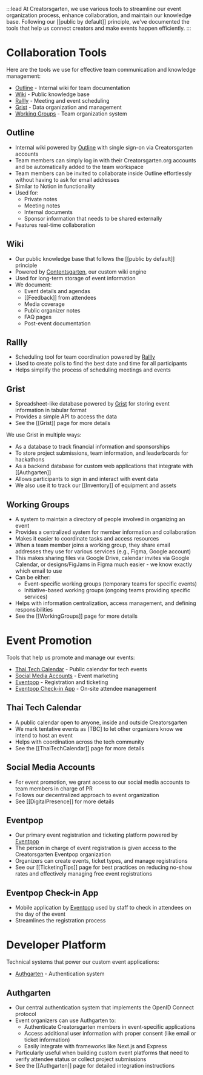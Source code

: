 :::lead
At Creatorsgarten, we use various tools to streamline our event organization process, enhance collaboration, and maintain our knowledge base. Following our [[public by default]] principle, we've documented the tools that help us connect creators and make events happen efficiently.
:::

# Collaboration Tools

Here are the tools we use for effective team communication and knowledge management:

- [Outline](#outline) - Internal wiki for team documentation
- [Wiki](#wiki) - Public knowledge base
- [Rallly](#rallly) - Meeting and event scheduling
- [Grist](#grist) - Data organization and management
- [Working Groups](#working-groups) - Team organization system

## Outline

- Internal wiki powered by [Outline](https://www.getoutline.com/) with single sign-on via Creatorsgarten accounts
- Team members can simply log in with their Creatorsgarten.org accounts and be automatically added to the team workspace
- Team members can be invited to collaborate inside Outline effortlessly without having to ask for email addresses
- Similar to Notion in functionality
- Used for:
  - Private notes
  - Meeting notes
  - Internal documents
  - Sponsor information that needs to be shared externally
- Features real-time collaboration

## Wiki

- Our public knowledge base that follows the [[public by default]] principle
- Powered by [Contentsgarten](https://github.com/creatorsgarten/contentsgarten), our custom wiki engine
- Used for long-term storage of event information
- We document:
  - Event details and agendas
  - [[Feedback]] from attendees
  - Media coverage
  - Public organizer notes
  - FAQ pages
  - Post-event documentation

## Rallly

- Scheduling tool for team coordination powered by [Rallly](https://rallly.co/)
- Used to create polls to find the best date and time for all participants
- Helps simplify the process of scheduling meetings and events

## Grist

- Spreadsheet-like database powered by [Grist](https://getgrist.com/) for storing event information in tabular format
- Provides a simple API to access the data
- See the [[Grist]] page for more details

We use Grist in multiple ways:

- As a database to track financial information and sponsorships
- To store project submissions, team information, and leaderboards for hackathons
- As a backend database for custom web applications that integrate with [[Authgarten]]
- Allows participants to sign in and interact with event data
- We also use it to track our [[Inventory]] of equipment and assets

## Working Groups

- A system to maintain a directory of people involved in organizing an event
- Provides a centralized system for member information and collaboration
- Makes it easier to coordinate tasks and access resources
- When a team member joins a working group, they share email addresses they use for various services (e.g., Figma, Google account)
- This makes sharing files via Google Drive, calendar invites via Google Calendar, or designs/FigJams in Figma much easier - we know exactly which email to use
- Can be either:
  - Event-specific working groups (temporary teams for specific events)
  - Initiative-based working groups (ongoing teams providing specific services)
- Helps with information centralization, access management, and defining responsibilities
- See the [[WorkingGroups]] page for more details

# Event Promotion

Tools that help us promote and manage our events:

- [Thai Tech Calendar](#thai-tech-calendar) - Public calendar for tech events
- [Social Media Accounts](#social-media-accounts) - Event marketing
- [Eventpop](#eventpop) - Registration and ticketing
- [Eventpop Check-in App](#eventpop-check-in-app) - On-site attendee management

## Thai Tech Calendar

- A public calendar open to anyone, inside and outside Creatorsgarten
- We mark tentative events as [TBC] to let other organizers know we intend to host an event
- Helps with coordination across the tech community
- See the [[ThaiTechCalendar]] page for more details

## Social Media Accounts

- For event promotion, we grant access to our social media accounts to team members in charge of PR
- Follows our decentralized approach to event organization
- See [[DigitalPresence]] for more details

## Eventpop

- Our primary event registration and ticketing platform powered by [Eventpop](https://www.eventpop.me/)
- The person in charge of event registration is given access to the Creatorsgarten Eventpop organization
- Organizers can create events, ticket types, and manage registrations
- See our [[TicketingTips]] page for best practices on reducing no-show rates and effectively managing free event registrations

## Eventpop Check-in App

- Mobile application by [Eventpop](https://creators.eventpop.me/en/articles/3067981) used by staff to check in attendees on the day of the event
- Streamlines the registration process

# Developer Platform

Technical systems that power our custom event applications:

- [Authgarten](#authgarten) - Authentication system

## Authgarten

- Our central authentication system that implements the OpenID Connect protocol
- Event organizers can use Authgarten to:
  - Authenticate Creatorsgarten members in event-specific applications
  - Access additional user information with proper consent (like email or ticket information)
  - Easily integrate with frameworks like Next.js and Express
- Particularly useful when building custom event platforms that need to verify attendee status or collect project submissions
- See the [[Authgarten]] page for detailed integration instructions
